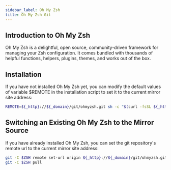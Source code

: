 ```yaml
---
sidebar_label: Oh My Zsh
title: Oh My Zsh Git
---
```


## Introduction to Oh My Zsh
Oh My Zsh is a delightful, open source, community-driven framework for managing your Zsh configuration.
It comes bundled with thousands of helpful functions, helpers, plugins, themes, and works out of the box.

## Installation
If you have not installed Oh My Zsh yet, you can modify the default values of variable $REMOTE in the installation script to set it to the current mirror site address:
```bash varcode
REMOTE=${_http}://${_domain}/git/ohmyzsh.git sh -c "$(curl -fsSL ${_http}://${_domain}/ohmyzsh.git/install.sh)"
```

## Switching an Existing Oh My Zsh to the Mirror Source
If you have already installed Oh My Zsh, you can set the git repository's remote url to the current mirror site address:
```bash varcode
git -C $ZSH remote set-url origin ${_http}://${_domain}/git/ohmyzsh.git
git -C $ZSH pull
```